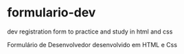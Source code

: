 # formulario-dev
 dev registration form to practice and study in html and css
 
 Formulário de Desenvolvedor desenvolvido em HTML e Css
